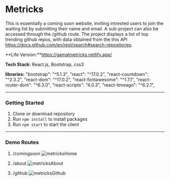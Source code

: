 # Metricks

This is essentially a coming soon website, inviting intrested users to join the waiting list by submitting their name and email. A sub-project can also be accessed through the /github route. The project displays a list of top trending github repos, with data obtained from the this API https://docs.github.com/en/rest/search#search-repositories.

**Life Version:**https://gamalmetricks.netlify.app/

**Tech Stack:** React.js, Bootstrap, css3

**libraries:**
    "bootstrap": "^5.1.3",
    "react": "^17.0.2",
    "react-countdown": "^2.3.2",
    "react-dom": "^17.0.2",
    "react-fontawesome": "^1.7.1",
    "react-router-dom": "^6.3.0",
    "react-scripts": "4.0.3",
    "react-timeago": "^6.2.1",

---

### Getting Started

1. Clone or download repository
2. Run `npm install` to install packages
3. Run `npm start` to start the client

----

### Demo Routes
1. /comingsoon
![metricksHome](https://user-images.githubusercontent.com/87187530/171481736-25153472-c253-4046-9c7a-e626a017a8f8.PNG)

2. /about
![metricksAbout](https://user-images.githubusercontent.com/87187530/171481813-69c29e7e-869e-4104-b913-a3f95eabdc97.PNG)

3. /github
![metricksGithub](https://user-images.githubusercontent.com/87187530/171481849-6758efc7-f322-4928-a0c2-eacd26e40e3f.PNG)


